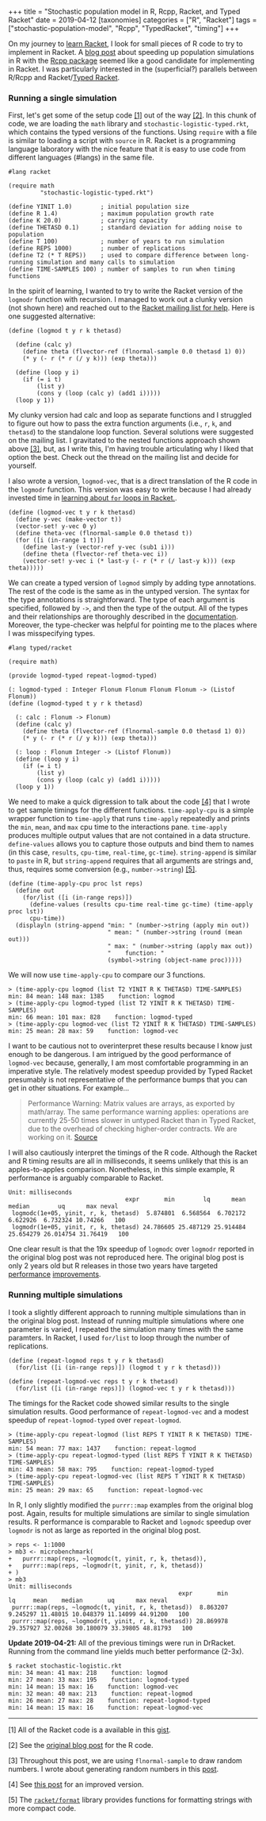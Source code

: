 +++
title = "Stochastic population model in R, Rcpp, Racket, and Typed Racket"
date = 2019-04-12
[taxonomies]
categories = ["R", "Racket"]
tags = ["stochastic-population-model", "Rcpp", "TypedRacket", "timing"]
+++

On my journey to [learn Racket](/categories/racket/), I look for small pieces of R code to try to implement in Racket. A [blog post](https://www.seascapemodels.org/rstats/2017/02/26/speeding-up-sims.html) about speeding up population simulations in R with the [Rcpp package](http://www.rcpp.org) seemed like a good candidate for implementing in Racket. I was particularly interested in the (superficial?) parallels between R/Rcpp and Racket/[Typed Racket](https://docs.racket-lang.org/ts-guide/). 

<!-- more -->

### Running a single simulation

First, let's get some of the setup code [[1]](#1) out of the way [[2]](#2). In this chunk of code, we are loading the `math` library and `stochastic-logistic-typed.rkt`, which contains the typed versions of the functions. Using `require` with a file is similar to loading a script with `source` in R. Racket is a programming language laboratory with the nice feature that it is easy to use code from different languages (#langs) in the same file.

```
#lang racket

(require math
         "stochastic-logistic-typed.rkt")

(define YINIT 1.0)        ; initial population size
(define R 1.4)            ; maximum population growth rate
(define K 20.0)           ; carrying capacity
(define THETASD 0.1)      ; standard deviation for adding noise to population
(define T 100)            ; number of years to run simulation
(define REPS 1000)        ; number of replications
(define T2 (* T REPS))    ; used to compare difference between long-running simulation and many calls to simulation
(define TIME-SAMPLES 100) ; number of samples to run when timing functions
```

In the spirit of learning, I wanted to try to write the Racket version of the `logmodr` function with recursion. I managed to work out a clunky version (not shown here) and reached out to the [Racket mailing list for help](https://groups.google.com/d/msg/racket-users/ryyW4YHWLMA/nL-P_qobAgAJ). Here is one suggested alternative:

```
(define (logmod t y r k thetasd)

  (define (calc y)
    (define theta (flvector-ref (flnormal-sample 0.0 thetasd 1) 0))
    (* y (- r (* r (/ y k))) (exp theta)))
    
  (define (loop y i)
    (if (= i t)
        (list y)
        (cons y (loop (calc y) (add1 i)))))
  (loop y 1))
```

My clunky version had calc and loop as separate functions and I struggled to figure out how to pass the extra function arguments (i.e., `r`, `k`, and `thetasd`) to the standalone loop function. Several solutions were suggested on the mailing list. I gravitated to the nested functions approach shown above [[3]](#3), but, as I write this, I'm having trouble articulating why I liked that option the best. Check out the thread on the mailing list and decide for yourself.

I also wrote a version, `logmod-vec`, that is a direct translation of the R code in the `logmodr` function. This version was easy to write because I had already invested time in [learning about `for` loops in Racket.](/post/for-loop-r-racket/).

```
(define (logmod-vec t y r k thetasd)
  (define y-vec (make-vector t))
  (vector-set! y-vec 0 y)
  (define theta-vec (flnormal-sample 0.0 thetasd t))
  (for ([i (in-range 1 t)])
    (define last-y (vector-ref y-vec (sub1 i)))
    (define theta (flvector-ref theta-vec i))
    (vector-set! y-vec i (* last-y (- r (* r (/ last-y k))) (exp theta)))))
```

We can create a typed version of `logmod` simply by adding type annotations. The rest of the code is the same as in the untyped version. The syntax for the type annotations is straightforward. The type of each argument is specified, followed by `->`, and then the type of the output. All of the types and their relationships are thoroughly described in the [documentation](https://docs.racket-lang.org/ts-reference/type-ref.html?q=type%20reference). Moreover, the type-checker was helpful for pointing me to the places where I was misspecifying types.  

```
#lang typed/racket

(require math)

(provide logmod-typed repeat-logmod-typed)

(: logmod-typed : Integer Flonum Flonum Flonum Flonum -> (Listof Flonum))
(define (logmod-typed t y r k thetasd)

  (: calc : Flonum -> Flonum)
  (define (calc y)
    (define theta (flvector-ref (flnormal-sample 0.0 thetasd 1) 0))
    (* y (- r (* r (/ y k))) (exp theta)))

  (: loop : Flonum Integer -> (Listof Flonum))
  (define (loop y i)
    (if (= i t)
        (list y)
        (cons y (loop (calc y) (add1 i)))))
  (loop y 1))
```

We need to make a quick digression to talk about the code [[4]](#4) that I wrote to get sample timings for the different functions. `time-apply-cpu` is a simple wrapper function to `time-apply` that runs `time-apply` repeatedly and prints the `min`, `mean`, and `max` cpu time to the interactions pane. `time-apply` produces multiple output values that are not contained in a data structure. `define-values` allows you to capture those outputs and bind them to names (in this case, `results`, `cpu-time`, `real-time`, `gc-time`). `string-append` is similar to `paste` in R, but `string-append` requires that all arguments are strings and, thus, requires some conversion (e.g., `number->string`) [[5]](#5).

```
(define (time-apply-cpu proc lst reps)
  (define out
    (for/list ([i (in-range reps)])
      (define-values (results cpu-time real-time gc-time) (time-apply proc lst))
      cpu-time))
  (displayln (string-append "min: " (number->string (apply min out))
                            " mean: " (number->string (round (mean out)))
                            " max: " (number->string (apply max out))
                            "    function: "
                            (symbol->string (object-name proc)))))
```

We will now use `time-apply-cpu` to compare our 3 functions.

```
> (time-apply-cpu logmod (list T2 YINIT R K THETASD) TIME-SAMPLES)
min: 84 mean: 148 max: 1385    function: logmod
> (time-apply-cpu logmod-typed (list T2 YINIT R K THETASD) TIME-SAMPLES)
min: 66 mean: 101 max: 828    function: logmod-typed
> (time-apply-cpu logmod-vec (list T2 YINIT R K THETASD) TIME-SAMPLES)
min: 25 mean: 28 max: 59    function: logmod-vec
```

I want to be cautious not to overinterpret these results because I know just enough to be dangerous. I am intrigued by the good performance of `logmod-vec` because, generally, I am most comfortable programming in an imperative style. The relatively modest speedup provided by Typed Racket presumably is not representative of the performance bumps that you can get in other situations. For example...

>Performance Warning: Matrix values are arrays, as exported by math/array. The same performance warning applies: operations are currently 25-50 times slower in untyped Racket than in Typed Racket, due to the overhead of checking higher-order contracts. We are working on it. [Source](https://docs.racket-lang.org/math/matrices.html?q=matrix)

I will also cautiously interpret the timings of the R code. Although the Racket and R timing results are all in milliseconds, it seems unlikely that this is an apples-to-apples comparison. Nonetheless, in this simple example, R performance is arguably comparable to Racket. 

```
Unit: milliseconds
                                 expr       min        lq      mean    median        uq      max neval
 logmodc(1e+05, yinit, r, k, thetasd)  5.874801  6.568564  6.702172  6.622926  6.732324 10.74266   100
 logmodr(1e+05, yinit, r, k, thetasd) 24.786605 25.487129 25.914484 25.654279 26.014754 31.76419   100
```

One clear result is that the 19x speedup of `logmodc` over `logmodr` reported in the original blog post was not reproduced here. The original blog post is only 2 years old but R releases in those two years have targeted [performance](https://blog.revolutionanalytics.com/2017/02/preview-r-340.html) [improvements](https://blog.revolutionanalytics.com/2018/04/r-350.html). 

### Running multiple simulations

I took a slightly different approach to running multiple simulations than in the original blog post. Instead of running multiple simulations where one parameter is varied, I repeated the simulation many times with the same paramters. In Racket, I used `for/list` to loop through the number of replications.

```
(define (repeat-logmod reps t y r k thetasd)
  (for/list ([i (in-range reps)]) (logmod t y r k thetasd)))
  
(define (repeat-logmod-vec reps t y r k thetasd)
  (for/list ([i (in-range reps)]) (logmod-vec t y r k thetasd)))
```

The timings for the Racket code showed similar results to the single simulation results. Good performance of `repeat-logmod-vec` and a modest speedup of `repeat-logmod-typed` over `repeat-logmod`. 

```
> (time-apply-cpu repeat-logmod (list REPS T YINIT R K THETASD) TIME-SAMPLES)
min: 54 mean: 77 max: 1437    function: repeat-logmod
> (time-apply-cpu repeat-logmod-typed (list REPS T YINIT R K THETASD) TIME-SAMPLES)
min: 43 mean: 58 max: 795    function: repeat-logmod-typed
> (time-apply-cpu repeat-logmod-vec (list REPS T YINIT R K THETASD) TIME-SAMPLES)
min: 25 mean: 29 max: 65    function: repeat-logmod-vec
```

In R, I only slightly modified the `purrr::map` examples from the original blog post. Again, results for multiple simulations are similar to single simulation results. R performance is comparable to Racket and `logmodc` speedup over `logmodr` is not as large as reported in the original blog post.

```
> reps <- 1:1000
> mb3 <- microbenchmark(
+   purrr::map(reps, ~logmodc(t, yinit, r, k, thetasd)),
+   purrr::map(reps, ~logmodr(t, yinit, r, k, thetasd))
+ )
> mb3
Unit: milliseconds
                                                expr       min        lq     mean    median       uq      max neval
 purrr::map(reps, ~logmodc(t, yinit, r, k, thetasd))  8.863207  9.245297 11.48015 10.048379 11.14099 44.91200   100
 purrr::map(reps, ~logmodr(t, yinit, r, k, thetasd)) 28.869978 29.357927 32.00268 30.180079 33.39805 48.81793   100
```

**Update 2019-04-21:** All of the previous timings were run in DrRacket. Running from the command line yields much better performance (2-3x).

```
$ racket stochastic-logistic.rkt
min: 34 mean: 41 max: 218    function: logmod
min: 27 mean: 33 max: 195    function: logmod-typed
min: 14 mean: 15 max: 16    function: logmod-vec
min: 32 mean: 40 max: 213    function: repeat-logmod
min: 26 mean: 27 max: 28    function: repeat-logmod-typed
min: 14 mean: 15 max: 16    function: repeat-logmod-vec
```

***

<a name="1"></a> [1] All of the Racket code is a available in this [gist](https://gist.github.com/hinkelman/a97a9c1491d829b1f4ba148ed1712ee4).

<a name="2"></a> [2] See the [original blog post](https://www.seascapemodels.org/rstats/2017/02/26/speeding-up-sims.html) for the R code.

<a name="3"></a> [3] Throughout this post, we are using `flnormal-sample` to draw random numbers. I wrote about generating random numbers in this [post](/post/generating-random-numbers-r-racket/).

<a name="4"></a> [4] See [this post](/post/microbenchmarking-in-r-and-racket/) for an improved version.

<a name="5"></a> [5] The [`racket/format`](https://docs.racket-lang.org/reference/strings.html?q=string-append#%28part._format%29) library provides functions for formatting strings with more compact code. 